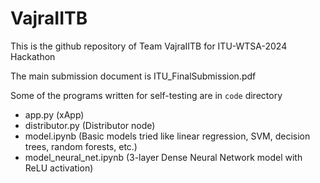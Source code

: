 # VajraIITB
This is the github repository of Team VajraIITB for ITU-WTSA-2024 Hackathon

The main submission document is ITU_FinalSubmission.pdf

Some of the programs written for self-testing are in `code` directory
   -  app.py (xApp)
   -  distributor.py (Distributor node)
   -  model.ipynb (Basic models tried like linear regression, SVM, decision trees, random forests, etc.)
   -  model_neural_net.ipynb (3-layer Dense Neural Network model with ReLU activation)
